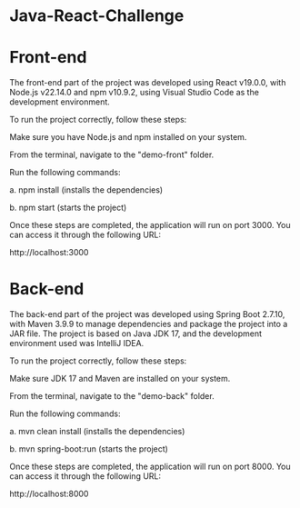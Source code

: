 # Java-React-Challenge

# Front-end
The front-end part of the project was developed using React v19.0.0, with Node.js v22.14.0 and npm v10.9.2, using Visual Studio Code as the development environment.

To run the project correctly, follow these steps:

Make sure you have Node.js and npm installed on your system.

From the terminal, navigate to the "demo-front" folder.

Run the following commands:

a. npm install (installs the dependencies)

b. npm start (starts the project)

Once these steps are completed, the application will run on port 3000.
You can access it through the following URL:

http://localhost:3000

# Back-end
The back-end part of the project was developed using Spring Boot 2.7.10, with Maven 3.9.9 to manage dependencies and package the project into a JAR file.
The project is based on Java JDK 17, and the development environment used was IntelliJ IDEA.

To run the project correctly, follow these steps:

Make sure JDK 17 and Maven are installed on your system.

From the terminal, navigate to the "demo-back" folder.

Run the following commands:

a. mvn clean install (installs the dependencies)

b. mvn spring-boot:run (starts the project)

Once these steps are completed, the application will run on port 8000.
You can access it through the following URL:

http://localhost:8000
